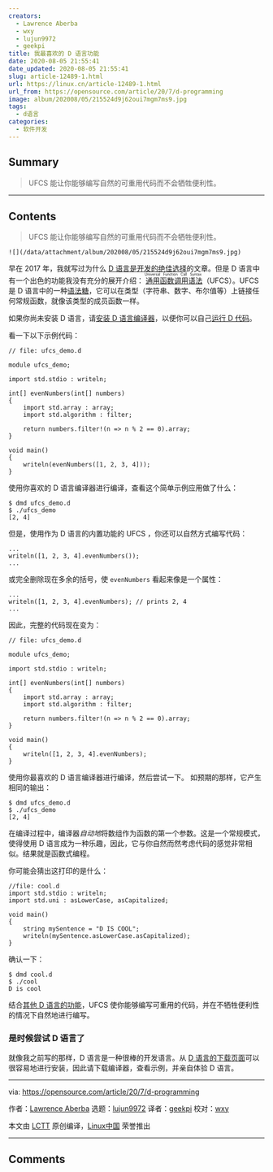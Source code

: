 ```yaml
---
creators:
  - Lawrence Aberba
  - wxy
  - lujun9972
  - geekpi
title: 我最喜欢的 D 语言功能
date: 2020-08-05 21:55:41
date_updated: 2020-08-05 21:55:41
slug: article-12489-1.html
url: https://linux.cn/article-12489-1.html
url_from: https://opensource.com/article/20/7/d-programming
image: album/202008/05/215524d9j62oui7mgm7ms9.jpg
tags:
  - d语言
categories:
  - 软件开发
---
```


## Summary

> UFCS 能让你能够编写自然的可重用代码而不会牺牲便利性。

***

<!-- more -->

## Contents

> 
> UFCS 能让你能够编写自然的可重用代码而不会牺牲便利性。
> 
> 
> 

`![](/data/attachment/album/202008/05/215524d9j62oui7mgm7ms9.jpg)`

早在 2017 年，我就写过为什么 [D 语言是开发的绝佳选择](https://opensource.com/article/17/5/d-open-source-software-development)的文章。但是 D 语言中有一个出色的功能我没有充分的展开介绍：<ruby> <a href="http://ddili.org/ders/d.en/ufcs.html">  通用函数调用语法 </a> <rt>  Universal Function Call Syntax </rt></ruby>（UFCS）。UFCS 是 D 语言中的一种[语法糖](https://en.wikipedia.org/wiki/Syntactic_sugar)，它可以在类型（字符串、数字、布尔值等）上链接任何常规函数，就像该类型的成员函数一样。

如果你尚未安装 D 语言，请[安装 D 语言编译器](https://tour.dlang.org/tour/en/welcome/install-d-locally)，以便你可以自己[运行 D 代码](https://tour.dlang.org/tour/en/welcome/run-d-program-locally)。

看一下以下示例代码：

```shell
// file: ufcs_demo.d

module ufcs_demo;

import std.stdio : writeln;

int[] evenNumbers(int[] numbers)
{
    import std.array : array;
    import std.algorithm : filter;

    return numbers.filter!(n => n % 2 == 0).array;
}

void main()
{
    writeln(evenNumbers([1, 2, 3, 4]));
}
```

使用你喜欢的 D 语言编译器进行编译，查看这个简单示例应用做了什么：

```shell
$ dmd ufcs_demo.d
$ ./ufcs_demo
[2, 4]
```

但是，使用作为 D 语言的内置功能的 UFCS ，你还可以自然方式编写代码：

```shell
...
writeln([1, 2, 3, 4].evenNumbers());
...
```

或完全删除现在多余的括号，使 `evenNumbers` 看起来像是一个属性：

```shell
...
writeln([1, 2, 3, 4].evenNumbers); // prints 2, 4
...
```

因此，完整的代码现在变为：

```shell
// file: ufcs_demo.d

module ufcs_demo;

import std.stdio : writeln;

int[] evenNumbers(int[] numbers)
{
    import std.array : array;
    import std.algorithm : filter;

    return numbers.filter!(n => n % 2 == 0).array;
}

void main()
{
    writeln([1, 2, 3, 4].evenNumbers);
}
```

使用你最喜欢的 D 语言编译器进行编译，然后尝试一下。 如预期的那样，它产生相同的输出：

```shell
$ dmd ufcs_demo.d
$ ./ufcs_demo
[2, 4]
```

在编译过程中，编译器*自动地*将数组作为函数的第一个参数。这是一个常规模式，使得使用 D 语言成为一种乐趣，因此，它与你自然而然考虑代码的感觉非常相似。结果就是函数式编程。

你可能会猜出这打印的是什么：

```shell
//file: cool.d
import std.stdio : writeln;
import std.uni : asLowerCase, asCapitalized;

void main()
{
    string mySentence = "D IS COOL";
    writeln(mySentence.asLowerCase.asCapitalized);
}
```

确认一下：

```shell
$ dmd cool.d
$ ./cool
D is cool
```

结合[其他 D 语言的功能](https://dlang.org/comparison.html)，UFCS 使你能够编写可重用的代码，并在不牺牲便利性的情况下自然地进行编写。

### 是时候尝试 D 语言了

就像我之前写的那样，D 语言是一种很棒的开发语言。从 [D 语言的下载页面](https://dlang.org/download.html)可以很容易地进行安装，因此请下载编译器，查看示例，并亲自体验 D 语言。

---

via: <https://opensource.com/article/20/7/d-programming>

作者：[Lawrence Aberba](https://opensource.com/users/aberba) 选题：[lujun9972](https://github.com/lujun9972) 译者：[geekpi](https://github.com/geekpi) 校对：[wxy](https://github.com/wxy)

本文由 [LCTT](https://github.com/LCTT/TranslateProject) 原创编译，[Linux中国](https://linux.cn/) 荣誉推出

***

## Comments

